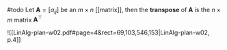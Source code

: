 #todo 
Let $\mathbf{A}=[a_{ij}]$ be an $m\times n$ [[matrix]], then the **transpose** of $\mathbf{A}$ is the $n\times m$ matrix $\mathbf{A}^\top$

![[LinAlg-plan-w02.pdf#page=4&rect=69,103,546,153|LinAlg-plan-w02, p.4]]

